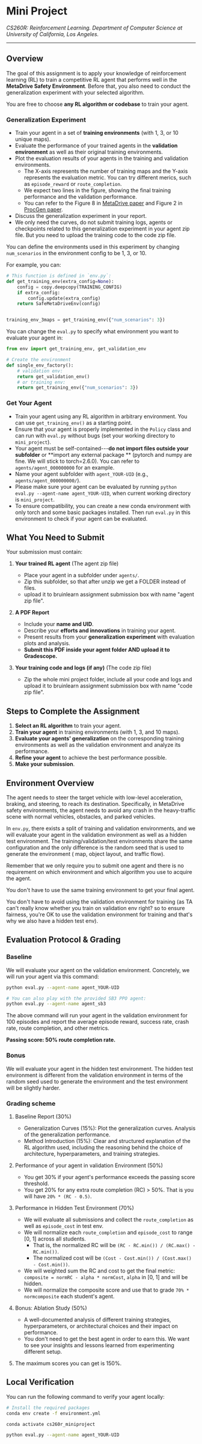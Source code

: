 # Mini Project

*CS260R: Reinforcement Learning. Department of Computer Science at University of California, Los Angeles.*

-----

## **Overview**

The goal of this assignment is to apply your knowledge of reinforcement learning (RL) to train a competitive RL agent
that performs well in the **MetaDrive Safety Environment**. Before that, you also need to conduct the generalization
experiment with your selected algorithm.

You are free to choose **any RL algorithm or codebase** to train your agent.

### **Generalization Experiment**

- Train your agent in a set of **training environments** (with 1, 3, or 10 unique maps).
- Evaluate the performance of your trained agents in the **validation environment** as well as their original training
  environments.
- Plot the evaluation results of your agents in the training and validation environments.
    - The X-axis represents the number of training maps and the Y-axis represents the evaluation metric. You can try
      different merics, such as `episode_reward` or `route_completion`.
    - We expect two lines in the figure, showing the final training performance and the validation performance.
    - You can refer to the Figure 8 in  [MetaDrive paper](https://arxiv.org/pdf/2109.12674.pdf) and Figure 2
      in [ProcGen paper](http://proceedings.mlr.press/v97/cobbe19a/cobbe19a.pdf).
- Discuss the generalization experiment in your report.
- We only need the curves, do not submit training logs, agents or checkpoints related to this generalization experiment
  in your agent zip file. But you need to upload the training code to the code zip file.

You can define the environments used in this experiment by changing `num_scenarios` in the environment config to be 1,
3, or 10.

For example, you can:

```python
# This function is defined in `env.py`:
def get_training_env(extra_config=None):
    config = copy.deepcopy(TRAINING_CONFIG)
    if extra_config:
        config.update(extra_config)
    return SafeMetaDriveEnv(config)


training_env_3maps = get_training_env({"num_scenarios": 3})
```

You can change the `eval.py` to specify what environment you want to evaluate your agent in:

```python
from env import get_training_env, get_validation_env

# Create the environment
def single_env_factory():
    # validation env:
    return get_validation_env()
    # or training env:
    return get_training_env({"num_scenarios": 3})
```

### **Get Your Agent**

- Train your agent using any RL algorithm in arbitrary environment. You can use `get_training_env()` as a starting
  point.
- Ensure that your agent is properly implemented in the `Policy` class and can run with `eval.py` without bugs (set your
  working directory to `mini_project`).
- Your agent must be self-contained---**do not import files outside your subfolder** or **import any external package
  ** (pytorch and numpy are fine. We will stick to torch=2.6.0). You can refer to `agents/agent_000000000` for an
  example.
- Name your agent subfolder with `agent_YOUR-UID` (e.g., `agents/agent_000000000/`).
- Please make sure your agent can be evaluated by running `python eval.py --agent-name agent_YOUR-UID`, when current working directory is `mini_project`.
- To ensure compatibility, you can create a new conda environment with only torch and some basic packages installed. Then run `eval.py` in this environment to check if your agent can be evaluated.

## **What You Need to Submit**

Your submission must contain:

1. **Your trained RL agent** (The agent zip file)
    - Place your agent in a subfolder under `agents/`.
    - Zip this subfolder, so that after unzip we get a FOLDER instead of files.
    - upload it to bruinlearn assignment submission box with name "agent zip file".

2. **A PDF Report**
    - Include your **name and UID**.
    - Describe your **efforts and innovations** in training your agent.
    - Present results from your **generalization experiment** with evaluation plots and analysis.
    - **Submit this PDF inside your agent folder AND upload it to Gradescope.**

3. **Your training code and logs (if any)** (The code zip file)
    - Zip the whole mini project folder, include all your code and logs and upload it to bruinlearn assignment submission box with name "code zip file".

## **Steps to Complete the Assignment**

1. **Select an RL algorithm** to train your agent.
2. **Train your agent** in training environments (with 1, 3, and 10 maps).
3. **Evaluate your agents' generalization** on the corresponding training environments as well as the validation
   environment and analyze its performance.
4. **Refine your agent** to achieve the best performance possible.
5. **Make your submission**.

## **Environment Overview**

The agent needs to steer the target vehicle with low-level acceleration, braking, and steering,
to reach its destination.
Specifically, in MetaDrive safety environments, the agent needs to avoid any crash in the heavy-traffic
scene with normal vehicles, obstacles, and parked vehicles.

In `env.py`, there exists a split of training and validation environments, and we will evaluate your agent in the
validation
environment as well as a hidden test environment. The training/validation/test environments share the same
configuration and the only difference is the random seed that is used to generate the environment (
map, object layout, and traffic flow).

Remember that we only require you to submit one agent and there is no requirement on which environment and which
algorithm
you use to acquire the agent.

You don't have to use the same training environment to get your final agent.

You don't have to avoid using the validation environment for training (as TA can't really know whether you train on
validation env right? so to ensure fairness, you're OK to use the validation environment for training and that's why we
also have a hidden test env).

## Evaluation Protocol & Grading

### Baseline

We will evaluate your agent on the validation environment. Concretely, we will run your agent via this command:

```bash
python eval.py --agent-name agent_YOUR-UID

# You can also play with the provided SB3 PPO agent:
python eval.py --agent-name agent_sb3
```

The above command will run your agent in the validation environment for 100 episodes and report the average episode
reward,
success rate, crash rate, route completion, and other metrics.

**Passing score: 50% route completion rate.**

### Bonus

We will evaluate your agent in the hidden test environment. The hidden test environment is different from the validation
environment in terms of the random seed used to generate the environment and the test environment will be slightly
harder.

### Grading scheme

1. Baseline Report (30%)
    * Generalization Curves (15%): Plot the generalization curves. Analysis of the generalization performance.
    * Method Introduction (15%): Clear and structured explanation of the RL algorithm used, including the reasoning
      behind the choice of architecture, hyperparameters, and training strategies.

2. Performance of your agent in validation Environment (50%)
    * You get 30% if your agent's performance exceeds the passing score threshold.
    * You get 20% for any extra route completion (RC) > 50%. That is you will have `20% * (RC - 0.5)`.

3. Performance in Hidden Test Environment (70%)
    * We will evaluate all submissions and collect the `route_completion` as well as `episode_cost` in test env.
    * We will normalize each `route_completion` and `episode_cost` to range [0, 1] across all students.
        * That is, the normalized RC will be `(RC - RC.min()) / (RC.max() - RC.min())`.
        * The normalized cost will be `(Cost - Cost.min()) / (Cost.max() - Cost.min())`.
    * We will weighted sum the RC and cost to get the final metric: `composite = normRC - alpha * normCost`, `alpha`
      in [0, 1] and will be hidden.
    * We will normalize the composite score and use that to grade `70% * normcomposite` each student's agent.

4. Bonus: Ablation Study (50%)
    * A well-documented analysis of different training strategies, hyperparameters, or architectural choices and their
      impact on performance.
    * You don't need to get the best agent in order to earn this. We want to see your insights and lessons learned from
      experimenting different setup.

5. The maximum scores you can get is 150%.


## Local Verification

You can run the following command to verify your agent locally:

```bash
# Install the required packages
conda env create -f environment.yml

conda activate cs260r_miniproject

python eval.py --agent-name agent_YOUR-UID
```
